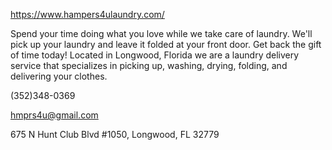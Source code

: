 https://www.hampers4ulaundry.com/

Spend your time doing what you love while we take care of laundry. We'll pick up your laundry and leave it folded at your front door. Get back the gift of time today! Located in Longwood, Florida we are a laundry delivery service that specializes in picking up, washing, drying, folding, and delivering your clothes.

(352)348-0369

hmprs4u@gmail.com

675 N Hunt Club Blvd #1050, Longwood, FL 32779
